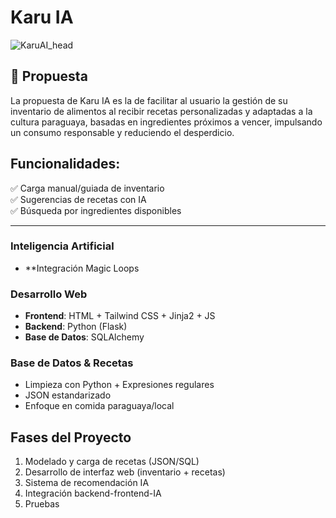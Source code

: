 # Karu IA  
![KaruAI_head](https://github.com/user-attachments/assets/8ee39701-00fe-4687-b4b5-c02df6df2a83)

  
## 🎯 **Propuesta**  
La propuesta de Karu IA es la de facilitar al usuario la gestión de su inventario de alimentos al recibir recetas personalizadas y adaptadas a la cultura paraguaya, basadas en ingredientes próximos a vencer, impulsando un consumo responsable y reduciendo el desperdicio.  

## **Funcionalidades**:  
✅ Carga manual/guiada de inventario  
✅ Sugerencias de recetas con IA  
✅ Búsqueda por ingredientes disponibles  

---

### **Inteligencia Artificial**
- **Integración Magic Loops
### **Desarrollo Web**  
- **Frontend**: HTML + Tailwind CSS + Jinja2 + JS
- **Backend**: Python (Flask)  
- **Base de Datos**: SQLAlchemy

### **Base de Datos & Recetas**  
- Limpieza con Python + Expresiones regulares  
- JSON estandarizado 
- Enfoque en comida paraguaya/local  



## **Fases del Proyecto**  
1. Modelado y carga de recetas (JSON/SQL)  
2. Desarrollo de interfaz web (inventario + recetas)  
3. Sistema de recomendación IA  
4. Integración backend-frontend-IA  
5. Pruebas
